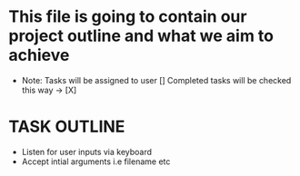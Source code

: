 # This file is going to contain our project outline and what we aim to achieve

 - Note: Tasks will be assigned to user
[] Completed tasks will be checked this way -> [X]

# TASK OUTLINE
- Listen for user inputs via keyboard
- Accept intial arguments i.e filename etc
